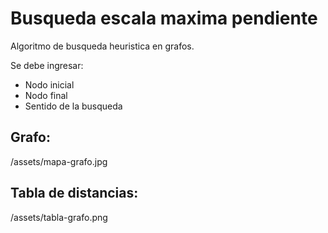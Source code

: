 # Busqueda escala maxima pendiente

Algoritmo de busqueda heuristica en grafos.

Se debe ingresar:
- Nodo inicial
- Nodo final
- Sentido de la busqueda

## Grafo:
/assets/mapa-grafo.jpg

## Tabla de distancias:
/assets/tabla-grafo.png
